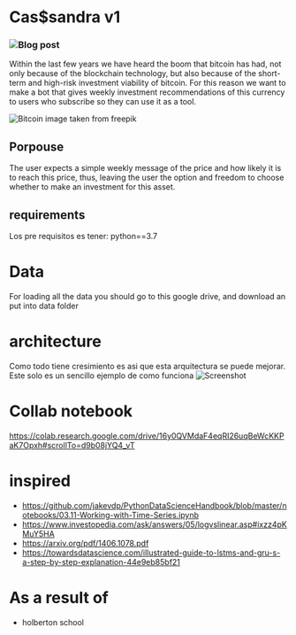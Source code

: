 # Cas$sandra v1

### ![Blog post](https://medium.com/@andresreyesv/the-path-to-create-proyect-for-predict-the-bitcoin-price-88054c9d7ec)

Within the last few years we have heard the boom that bitcoin has had, not only because of the blockchain technology, but also because of the short-term and high-risk investment viability of bitcoin. For this reason we want to make a bot that gives weekly investment recommendations of this currency to users who subscribe so they can use it as a tool.

![Bitcoin image taken from freepik](https://img.freepik.com/foto-gratis/bitcoin-dolar_93675-129787.jpg?t=st=1651266341~exp=1651266941~hmac=b770c4d15d9ee0221b01198d853347e459efd467d85f4606e600b81f73210ed5&w=2000)

## Porpouse

The user expects a simple weekly message of the price and how likely it is to reach this price, thus, leaving the user the option and freedom to choose whether to make an investment for this asset.

## requirements

Los pre requisitos es tener: python==3.7

# Data

For loading all the data you should go to this google drive, and download an put into data folder

# architecture

Como todo tiene cresimiento es asi que esta arquitectura se puede mejorar. Este solo es un sencillo ejemplo de como funciona
![Screenshot](path.png)

# Collab notebook

https://colab.research.google.com/drive/16y0QVMdaF4eqRI26uqBeWcKKPaK7Opxh#scrollTo=d9b08jYQ4_vT

# inspired

- https://github.com/jakevdp/PythonDataScienceHandbook/blob/master/notebooks/03.11-Working-with-Time-Series.ipynb
- https://www.investopedia.com/ask/answers/05/logvslinear.asp#ixzz4pKMuY5HA
- https://arxiv.org/pdf/1406.1078.pdf
- https://towardsdatascience.com/illustrated-guide-to-lstms-and-gru-s-a-step-by-step-explanation-44e9eb85bf21

# As a result of

- holberton school
